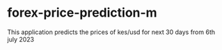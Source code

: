 # forex-price-prediction-m
This application predicts the prices of kes/usd for next 30 days from 6th july 2023
